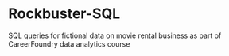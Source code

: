 # Rockbuster-SQL
SQL queries for fictional data on movie rental business as part of CareerFoundry data analytics course
